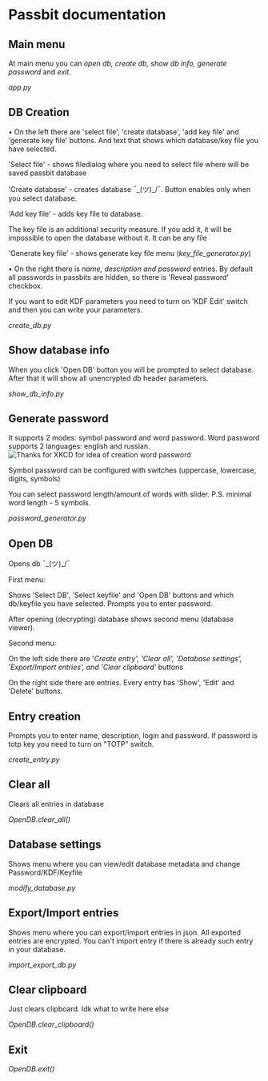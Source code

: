 # Passbit documentation

## Main menu
At main menu you can _open db, create db, show db info, generate password_ and _exit_.

_app.py_

## DB Creation
• On the left there are 'select file', 'create database', 'add key file' and 'generate key file' buttons. And text that shows
which database/key file you have selected.

'Select file' - shows filedialog where you need to select file where will be saved passbit database

'Create database' - creates database ¯\_(ツ)_/¯. Button enables only when you select database.

'Add key file' - adds key file to database.

The key file is an additional security measure. If you add it, it will be impossible to open the database without it. It can be any file

'Generate key file' - shows generate key file menu (_key_file_generator.py_)

• On the right there is _name, description and password_ entries. By default all passwords in passbits are
hidden, so there is 'Reveal password' checkbox. 

If you want to edit KDF parameters you need to 
turn on 'KDF Edit' switch and then you can write your parameters.

_create_db.py_

## Show database info
When you click 'Open DB' button you will be prompted to select database. After that it will show
all unencrypted db header parameters.

_show_db_info.py_

## Generate password
It supports 2 modes: symbol password and word password. Word password supports 2 languages: english and russian.
![Thanks for XKCD for idea of creation word password](https://imgs.xkcd.com/comics/password_strength.png)

Symbol password can be configured with switches (uppercase, lowercase, digits, symbols)

You can select password length/amount of words with slider.
P.S. minimal word length - 5 symbols.

_password_generator.py_

## Open DB
Opens db ¯\_(ツ)_/¯

First menu:

Shows 'Select DB', 'Select keyfile' and 'Open DB' buttons and which db/keyfile you have selected.
Prompts you to enter password.

After opening (decrypting) database shows second menu (database viewer).

Second menu:

On the left side there are '_Create entry', 'Clear all', 'Database settings', 'Export/Import entries', and 'Clear clipboard'_ buttons

On the right side there are entries. Every entry has 'Show', 'Edit' and 'Delete' buttons.

## Entry creation
Prompts you to enter name, description, login and password. If password is totp key you need to turn on "TOTP" switch.

_create_entry.py_

## Clear all
Clears all entries in database

_OpenDB.clear_all()_

## Database settings
Shows menu where you can view/edit database metadata and change Password/KDF/Keyfile

_modify_database.py_

## Export/Import entries
Shows menu where you can export/import entries in json. All exported entries are encrypted. You 
can't import entry if there is already such entry in your database.

_import_export_db.py_

## Clear clipboard
Just clears clipboard. Idk what to write here else

_OpenDB.clear_clipboard()_

## Exit

_OpenDB.exit()_
